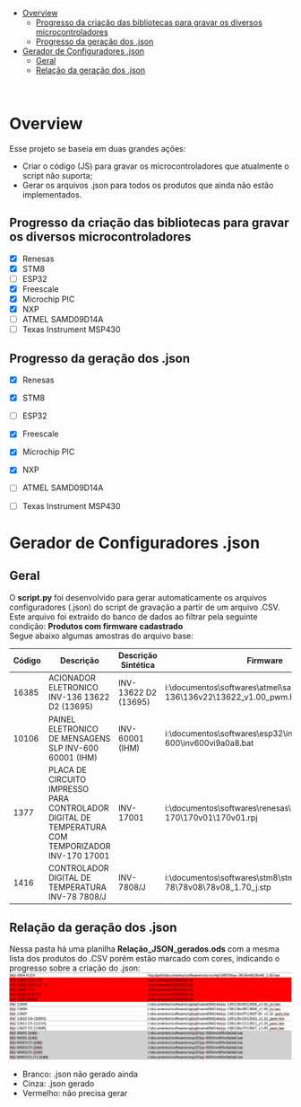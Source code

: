 - [Overview](#overview)
  - [Progresso da criação das bibliotecas para gravar os diversos microcontroladores](#progresso-da-criação-das-bibliotecas-para-gravar-os-diversos-microcontroladores)
  - [Progresso da geração dos .json](#progresso-da-geração-dos-json)
- [Gerador de Configuradores .json](#gerador-de-configuradores-json)
  - [Geral](#geral)
  - [Relação da geração dos .json](#relação-da-geração-dos-json)

<br>

# Overview

Esse projeto se baseia em duas grandes ações:
- Criar o código (JS) para gravar os microcontroladores que atualmente o script não suporta;
- Gerar os arquivos .json para todos os produtos que ainda não estão implementados.


## Progresso da criação das bibliotecas para gravar os diversos microcontroladores

- [x] Renesas
- [x] STM8
- [ ] ESP32
- [x] Freescale
- [x] Microchip PIC
- [x] NXP
- [ ] ATMEL SAMD09D14A
- [ ] Texas Instrument MSP430 

## Progresso da geração dos .json

- [x] Renesas
- [x] STM8
- [ ] ESP32
- [x] Freescale
- [x] Microchip PIC
- [x] NXP
- [ ] ATMEL SAMD09D14A
- [ ] Texas Instrument MSP430 


# Gerador de Configuradores .json

## Geral 
O **script.py** foi desenvolvido para gerar automaticamente os arquivos configuradores (.json) do script de gravação a partir de um arquivo .CSV. Este arquivo foi extraído do banco de dados ao filtrar pela seguinte condição: **Produtos com firmware cadastrado**
<br>
Segue abaixo algumas amostras do arquivo base:

| Código | Descrição                                                                                         | Descrição Sintética  | Firmware                                                                    |   |
|--------|---------------------------------------------------------------------------------------------------|----------------------|-----------------------------------------------------------------------------|---|
| 16385  | ACIONADOR ELETRONICO INV-136 13622 D2 (13695)                                                     | INV-13622 D2 (13695) | i:\documentos\softwares\atmel\samd09d14a\inv-136\136v22\13622_v1.00_pwm.hex |   |
| 10106  | PAINEL ELETRONICO DE MENSAGENS SLP INV-600 60001 (IHM)                                            | INV-60001 (IHM)      | i:\documentos\softwares\esp32\inv-600\inv600vi9a0a8.bat                     |   |
| 1377   | PLACA DE CIRCUITO IMPRESSO PARA CONTROLADOR DIGITAL DE TEMPERATURA COM TEMPORIZADOR INV-170 17001 | INV-17001            | i:\documentos\softwares\renesas\r5f52316adfm\inv-170\170v01\170v01.rpj      |   |
| 1416   | CONTROLADOR DIGITAL DE TEMPERATURA INV-78 7808/J                                                  | INV-7808/J           | i:\documentos\softwares\stm8\stm8s003f3\inv-78\78v08\78v08_1.70_j.stp       |   |

## Relação da geração dos .json
Nessa pasta há uma planilha **Relação_JSON_gerados.ods** com a mesma lista dos produtos do .CSV porém estão marcado com cores, indicando o progresso sobre a criação do .json:
![](./Imagens/Readme/relação.png)

- Branco: .json não gerado ainda
- Cinza: .json gerado
- Vermelho: não precisa gerar







